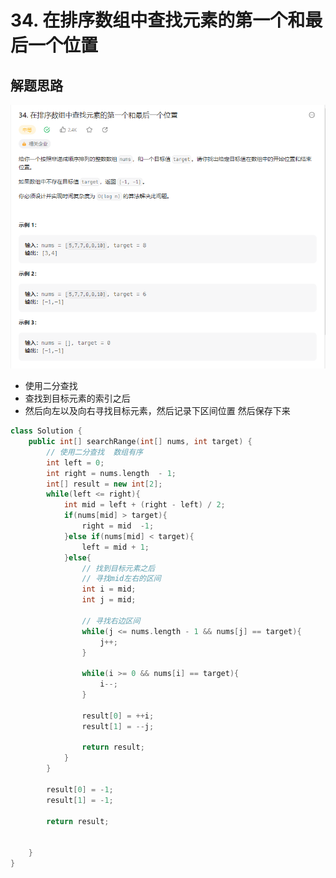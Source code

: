 # 34. 在排序数组中查找元素的第一个和最后一个位置


## 解题思路

![图 0](../images/41817025a7d927da078c1d325314e0f5e46cf3262fa546be13ead9c7fdda230e.png)  

* 使用二分查找
* 查找到目标元素的索引之后 
* 然后向左以及向右寻找目标元素，然后记录下区间位置 然后保存下来


```cpp
class Solution {
    public int[] searchRange(int[] nums, int target) {
        // 使用二分查找  数组有序
        int left = 0;
        int right = nums.length  - 1;
        int[] result = new int[2];
        while(left <= right){
            int mid = left + (right - left) / 2;
            if(nums[mid] > target){
                right = mid  -1;
            }else if(nums[mid] < target){
                left = mid + 1;
            }else{
                // 找到目标元素之后
                // 寻找mid左右的区间
                int i = mid;
                int j = mid;

                // 寻找右边区间
                while(j <= nums.length - 1 && nums[j] == target){
                    j++;
                }

                while(i >= 0 && nums[i] == target){
                    i--;
                }

                result[0] = ++i;
                result[1] = --j;

                return result;
            }
        }

        result[0] = -1;
        result[1] = -1;

        return result;

        
    }
}

```


